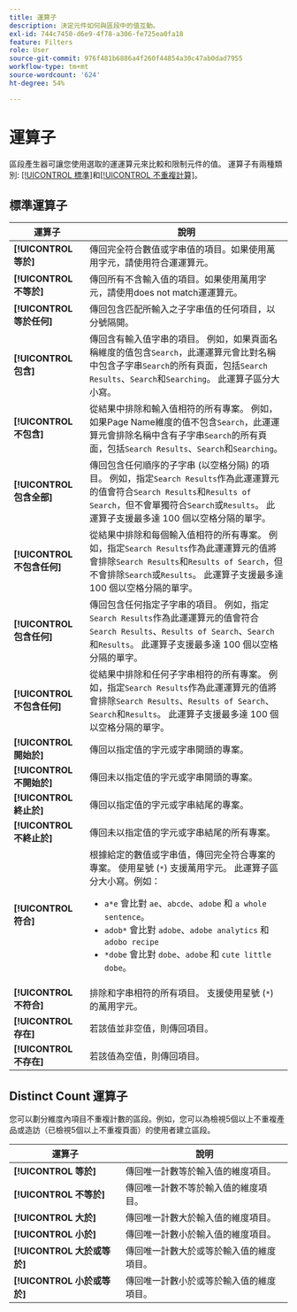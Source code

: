 ```yaml
---
title: 運算子
description: 決定元件如何與區段中的值互動。
exl-id: 744c7450-d6e9-4f78-a306-fe725ea0fa18
feature: Filters
role: User
source-git-commit: 976f481b6886a4f260f44854a30c47ab0dad7955
workflow-type: tm+mt
source-wordcount: '624'
ht-degree: 54%

---
```


# 運算子

區段產生器可讓您使用選取的運運算元來比較和限制元件的值。 運算子有兩種類別: [[!UICONTROL 標準]](#standard-operators)和[[!UICONTROL 不重複計算]](#distinct-count-operators)。

## 標準運算子

| 運算子 | 說明 |
| --- | --- |
| **[!UICONTROL 等於]** | 傳回完全符合數值或字串值的項目。如果使用萬用字元，請使用符合運運算元。 |
| **[!UICONTROL 不等於]** | 傳回所有不含輸入值的項目。如果使用萬用字元，請使用does not match運運算元。 |
| **[!UICONTROL 等於任何]** | 傳回包含匹配所輸入之子字串值的任何項目，以分號隔開。 |
| **[!UICONTROL 包含]** | 傳回含有輸入值字串的項目。 例如，如果頁面名稱維度的值包含`Search`，此運運算元會比對名稱中包含子字串`Search`的所有頁面，包括`Search Results`、`Search`和`Searching`。 此運算子區分大小寫。 |
| **[!UICONTROL 不包含]** | 從結果中排除和輸入值相符的所有專案。 例如，如果Page Name維度的值不包含`Search`，此運運算元會排除名稱中含有子字串`Search`的所有頁面，包括`Search Results`、`Search`和`Searching`。 |
| **[!UICONTROL 包含全部]** | 傳回包含任何順序的子字串 (以空格分隔) 的項目。 例如，指定`Search Results`作為此運運算元的值會符合`Search Results`和`Results of Search`，但不會單獨符合`Search`或`Results`。 此運算子支援最多達 100 個以空格分隔的單字。 |
| **[!UICONTROL 不包含任何]** | 從結果中排除和每個輸入值相符的所有專案。 例如，指定`Search Results`作為此運運算元的值將會排除`Search Results`和`Results of Search`，但不會排除`Search`或`Results`。 此運算子支援最多達 100 個以空格分隔的單字。 |
| **[!UICONTROL 包含任何]** | 傳回包含任何指定子字串的項目。 例如，指定`Search Results`作為此運運算元的值會符合`Search Results`、`Results of Search`、`Search`和`Results`。 此運算子支援最多達 100 個以空格分隔的單字。 |
| **[!UICONTROL 不包含任何]** | 從結果中排除和任何子字串相符的所有專案。 例如，指定`Search Results`作為此運運算元的值將會排除`Search Results`、`Results of Search`、`Search`和`Results`。 此運算子支援最多達 100 個以空格分隔的單字。 |
| **[!UICONTROL 開始於]** | 傳回以指定值的字元或字串開頭的專案。 |
| **[!UICONTROL 不開始於]** | 傳回未以指定值的字元或字串開頭的專案。 |
| **[!UICONTROL 終止於]** | 傳回以指定值的字元或字串結尾的專案。 |
| **[!UICONTROL 不終止於]** | 傳回未以指定值的字元或字串結尾的所有專案。 |
| **[!UICONTROL 符合]** | 根據給定的數值或字串值，傳回完全符合專案的專案。 使用星號 (`*`) 支援萬用字元。 此運算子區分大小寫。例如：<ul><li>`a*e` 會比對 `ae`、`abcde`、`adobe` 和 `a whole sentence`。</li><li>`adob*` 會比對 `adobe`、`adobe analytics` 和 `adobo recipe`</li><li>`*dobe` 會比對 `dobe`、`adobe` 和 `cute little dobe`。</li></ul> |
| **[!UICONTROL 不符合]** | 排除和字串相符的所有項目。 支援使用星號 (`*`) 的萬用字元。 |
| **[!UICONTROL 存在]** | 若該值並非空值，則傳回項目。 |
| **[!UICONTROL 不存在]** | 若該值為空值，則傳回項目。 |

## Distinct Count 運算子

您可以劃分維度內項目不重複計數的區段。例如，您可以為檢視5個以上不重複產品或造訪（已檢視5個以上不重複頁面）的使用者建立區段。

| 運算子 | 說明 |
| --- | --- |
| **[!UICONTROL 等於]** | 傳回唯一計數等於輸入值的維度項目。 |
| **[!UICONTROL 不等於]** | 傳回唯一計數不等於輸入值的維度項目。 |
| **[!UICONTROL 大於]** | 傳回唯一計數大於輸入值的維度項目。 |
| **[!UICONTROL 小於]** | 傳回唯一計數小於輸入值的維度項目。 |
| **[!UICONTROL 大於或等於]** | 傳回唯一計數大於或等於輸入值的維度項目。 |
| **[!UICONTROL 小於或等於]** | 傳回唯一計數小於或等於輸入值的維度項目。 |
